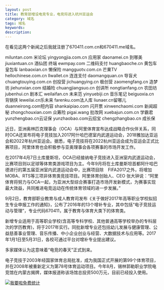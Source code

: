 ```yaml
---
layout: post
title: 教育部增设电竞专业，电竞将进入杭州亚运会
category: 域名
tags: 域名
keywords: 
description:
---
```



在看见这两个新闻之后我就注册了670411.com.cn和670411.me域名。

miluntan.com 米论坛 
yingyongjia.com.cn 应用家 
daonamei.cn 到哪美 
jiuxiantuan.cn 酒仙团 终端 
ewmpay.com 二维码支付 
huangbaoche.cn 黄包车 皇包车
lanbaoxian.cn 懒保险 
mangguotv.com.cn 芒果TV 
hellochinese.com.cn 
llwallet.cn 连连支付 
daomangquan.cn 导盲犬 
chuangtouying.com.cn 创投营 
jichuangying.cn 极创营 
zaomengfang.cn 造梦坊 
jiehunxian.com 结婚险 
chuangjiangsuo.cn 创讲所
nongtianfang.cn 农田坊 
jubenhui.cn 剧本汇 
weilaifan.cn 未来范 
yinyuebiji.cn 音乐笔记
beiguoxia.cn 背锅侠 
leweilai.cn乐未来
farenku.com法人库
liunaer.cn留哪儿
duanneirong.com短内容
shankaipiao.com 闪开票
xinwenchaomi.com 新闻超秘
zhongchouxian.com 众筹险
pigai.wang 批改网 
xuebajun.com.cn 学霸君 
yunzhengbao.cn云证保
yunzhaobao.com云招宝
chengzhangbao.cn 成长保


近日，亚洲奥林匹克理事会（OCA）与阿里体育宣布达成战略合作伙伴关系，同时OCA还宣布将电子竞技加入2017阿什哈巴德室内武道运动会，2018雅加达亚运会和2022年杭州亚运会。据悉，电子竞技将在2022杭州亚运会成为亚运会正式比赛项目，阿里体育也会积极参与亚奥理事会各项赛事的市场开发工作。

在2017年4月7日土库曼斯坦，OCA已经接纳电子竞技进入亚洲室内武道运动会，比赛项目则以足球等体育类游戏项目为主。今年9月将在土库曼斯坦首都阿什哈巴德进行的第五届亚洲室内武道运动会中，比赛项目除　FIFA2017之外，将增加MOBA、RTS等三项非体育类竞技项目。阿里体育创始人、CEO  张大钟说：“阿里体育将努力与OCA一起，为亚洲大型综合赛事打造市场开发新模式，为赛事实现最大效益，共同推进电竞运动在传统体育领域的进一步发展。”





9月2日，教育部职业教育与成人教育司发布《关于做好2017年高等职业学校拟招生专业申报工作的通知》，公布了2016年的13个增补专业，其中包括“电子竞技运动与管理”，专业代码670411，属于教育与体育大类下的体育类。

新增专业适用于高等职业学校(含高等专科学校、其他普通高等学校举办的专科层次的学历教育)，将于2017年实行。同批新增专业还包括幼儿发展与健康管理、公益慈善事业管理、音乐传播、中小企业创业与经营、大数据技术与应用等。2017年1月1日至5月31日，各校可通过平台对增补专业提出建议。

多家媒体认为这意味着“电竞的春天”正式到来。

电子竞技于2003年经国家体育总局批准，成为我国正式开展的第99个体育项目，并在2008年被重新定义为第78号体育运动项目。今年8月，锡林郭勒职业学院电竞馆在内蒙古揭牌，媒体报道称该场馆总投资500万元，目前已经投入使用。


<script language="javascript" type="text/javascript" src="//js.users.51.la/19176892.js"></script>
<noscript><a href="//www.51.la/?19176892" target="_blank"><img alt="&#x6211;&#x8981;&#x5566;&#x514D;&#x8D39;&#x7EDF;&#x8BA1;" src="//img.users.51.la/19176892.asp" style="border:none" /></a></noscript>
